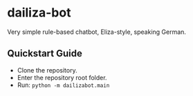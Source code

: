 dailiza-bot
======

Very simple rule-based chatbot, Eliza-style, speaking German.

Quickstart Guide
----------------

- Clone the repository.
- Enter the repository root folder.
- Run: `python -m dailizabot.main`

